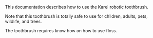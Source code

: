 This documentation describes how to use the Karel robotic toothbrush.

Note that this toothbrush is totally safe to use for children, adults, pets, wildlife, and trees.

The toothbrush requires know how on how to use floss.
